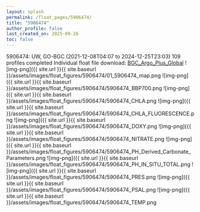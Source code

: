 ```yaml
---
layout: splash
permalink: /float_pages/5906474/
title: "5906474"
author_profile: false
last_created_on: 2025-09-26
toc: false
---
```

 
5906474: UW, GO-BGC (2021-12-08T04:07 to 2024-12-25T23:03)
109 profiles completed
Individual float file download: [BGC_Argo_Plus_Global](https://ftp.soest.hawaii.edu/bgc_argo_plus/Individual_Floats/outliers_removed/5906474_Sprof_processed.nc)
![img-png]({{ site.url }}{{ site.baseurl }}/assets/images/float_figures/5906474/01_5906474_map.png
![img-png]({{ site.url }}{{ site.baseurl }}/assets/images/float_figures/5906474/5906474_BBP700.png
![img-png]({{ site.url }}{{ site.baseurl }}/assets/images/float_figures/5906474/5906474_CHLA.png
![img-png]({{ site.url }}{{ site.baseurl }}/assets/images/float_figures/5906474/5906474_CHLA_FLUORESCENCE.png
![img-png]({{ site.url }}{{ site.baseurl }}/assets/images/float_figures/5906474/5906474_DOXY.png
![img-png]({{ site.url }}{{ site.baseurl }}/assets/images/float_figures/5906474/5906474_NITRATE.png
![img-png]({{ site.url }}{{ site.baseurl }}/assets/images/float_figures/5906474/5906474_PH_Derived_Carbonate_Parameters.png
![img-png]({{ site.url }}{{ site.baseurl }}/assets/images/float_figures/5906474/5906474_PH_IN_SITU_TOTAL.png
![img-png]({{ site.url }}{{ site.baseurl }}/assets/images/float_figures/5906474/5906474_PRES.png
![img-png]({{ site.url }}{{ site.baseurl }}/assets/images/float_figures/5906474/5906474_PSAL.png
![img-png]({{ site.url }}{{ site.baseurl }}/assets/images/float_figures/5906474/5906474_TEMP.png
